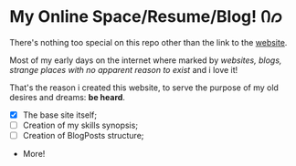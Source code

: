 # My Online Space/Resume/Blog! Ი𐑼

There's nothing too special on this repo other than the link to the [website](https://codedbygabriel.github.io/).

Most of my early days on the internet where marked by *websites, blogs, strange places with no apparent reason to exist* and i love it!

That's the reason i created this website, to serve the purpose of my old desires
and dreams: **be heard**.

- [x] The base site itself;
- [ ] Creation of my skills synopsis;
- [ ] Creation of BlogPosts structure;
- More!
